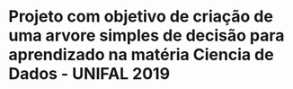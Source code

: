 # Projeto com objetivo de criação de uma arvore simples de decisão para aprendizado na matéria Ciencia de Dados - UNIFAL 2019
